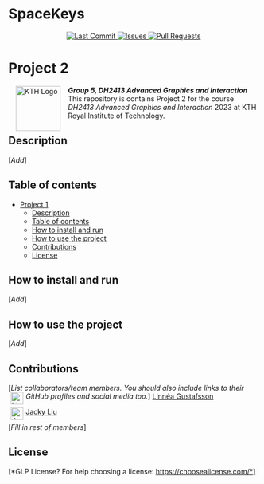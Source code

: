 # SpaceKeys
<p align="center">
    <a href="https://github.com/KTH-AGI/SpaceKeys/commits/main/">
        <img alt="Last Commit" src="https://img.shields.io/github/last-commit/DH2413-G5/project-1.svg?style=flat-square&logo=github&logoColor=white">
    </a>
    <a href="https://github.com/KTH-AGI/SpaceKeys/issues">
        <img alt="Issues" src="https://img.shields.io/github/issues-raw/DH2413-G5/project-1.svg?style=flat-square&logo=github&logoColor=white">
    </a>
    <a href="https://github.com/KTH-AGI/SpaceKeys/pulls">
        <img alt="Pull Requests" src="https://img.shields.io/github/issues-pr-raw/DH2413-G5/project-1.svg?style=flat-square&logo=github&logoColor=white">
    </a>
</p>

# Project 2
<img src="https://upload.wikimedia.org/wikipedia/en/thumb/e/e0/KTH_Royal_Institute_of_Technology_logo.svg/1200px-KTH_Royal_Institute_of_Technology_logo.svg.png" alt="KTH Logo" align="left" width="90" height="90" style="vertical-align:middle;margin:0px 15px">

***Group 5, DH2413 Advanced Graphics and Interaction***
This repository is contains Project 2 for the course *DH2413 Advanced Graphics and Interaction* 2023 at KTH Royal Institute of Technology.


## Description
[*Add*]


## Table of contents

- [Project 1](#project-1)
  - [Description](#description)
  - [Table of contents](#table-of-contents)
  - [How to install and run](#how-to-install-and-run)
  - [How to use the project](#how-to-use-the-project)
  - [Contributions](#contributions)
  - [License](#license)


## How to install and run
[*Add*]


## How to use the project
[*Add*]


## Contributions
[*List collaborators/team members. You should also include links to their GitHub profiles and social media too.*]
<a href="https://github.com/gustafssonlinnea"><img src="https://avatars.githubusercontent.com/u/70338667?v=4" width="25" height="25" style="vertical-align:middle;margin:0px 5px" alt="Linnéa Gustafsson" align="left"/></a> [Linnéa Gustafsson](https://github.com/gustafssonlinnea)

<a href="https://github.com/JackyL56"><img src="https://avatars.githubusercontent.com/u/22663725" width="25" height="25" style="vertical-align:middle;margin:0px 5px" alt="Jacky Liu" align="left"/></a> [Jacky Liu](https://github.com/JackyL56)


[*Fill in rest of members*]


## License
[*GLP License? For help choosing a license: https://choosealicense.com/*]
